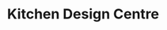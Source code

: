 ---
title: "Kitchen Design Centre"
url: /blackburn/kitchen-design-centre-brownhill-roundabout/
shop: Küchen
---